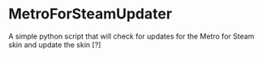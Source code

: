 MetroForSteamUpdater
====================

A simple python script that will check for updates for the Metro for Steam skin and update the skin [?]
